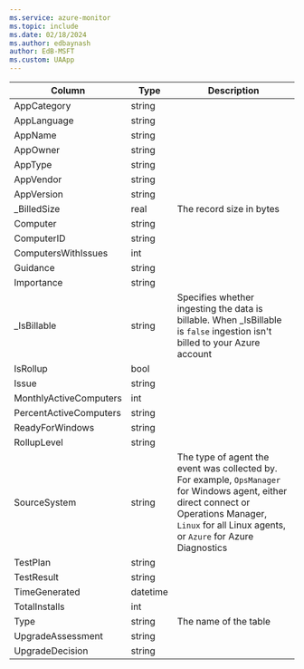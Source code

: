 ```yaml
---
ms.service: azure-monitor
ms.topic: include
ms.date: 02/18/2024
ms.author: edbaynash
author: EdB-MSFT
ms.custom: UAApp
---
```



| Column | Type | Description |
|---|---|---|
| AppCategory | string |   |
| AppLanguage | string |   |
| AppName | string |   |
| AppOwner | string |   |
| AppType | string |   |
| AppVendor | string |   |
| AppVersion | string |   |
| _BilledSize | real | The record size in bytes |
| Computer | string |   |
| ComputerID | string |   |
| ComputersWithIssues | int |   |
| Guidance | string |   |
| Importance | string |   |
| _IsBillable | string | Specifies whether ingesting the data is billable. When _IsBillable is `false` ingestion isn't billed to your Azure account |
| IsRollup | bool |   |
| Issue | string |   |
| MonthlyActiveComputers | int |   |
| PercentActiveComputers | string |   |
| ReadyForWindows | string |   |
| RollupLevel | string |   |
| SourceSystem | string | The type of agent the event was collected by. For example, `OpsManager` for Windows agent, either direct connect or Operations Manager, `Linux` for all Linux agents, or `Azure` for Azure Diagnostics |
| TestPlan | string |   |
| TestResult | string |   |
| TimeGenerated | datetime |   |
| TotalInstalls | int |   |
| Type | string | The name of the table |
| UpgradeAssessment | string |   |
| UpgradeDecision | string |   |
